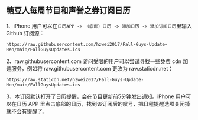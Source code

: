 ## 糖豆人每周节目和声誉之券订阅日历

1、iPhone 用户可以在`日历APP -> （底部）日历 -> 添加日历 -> 添加订阅日历`里输入 Github 订阅源：
```
https://raw.githubusercontent.com/hzwei2017/Fall-Guys-Update-Hen/main/FallGuysUpdates.ics
```

2、raw.githubusercontent.com 访问受限的用户可以尝试寻找一些免费 cdn 加速服务，例如将 raw.githubusercontent.com 更改为 raw.staticdn.net：
```
https://raw.staticdn.net/hzwei2017/Fall-Guys-Update-Hen/main/FallGuysUpdates.ics
```

3、本订阅默认打开了日历提醒，会在节目更新前5分钟发出通知。iPhone 用户可以在日历 APP 里点击底部的日历，找到该订阅后的叹号，把日程提醒选项关闭掉就不会有提醒了。
